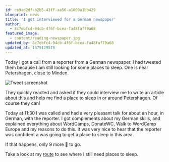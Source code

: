 ```yaml
---
id: ce9ad2df-b2b5-43ff-aa56-a1009a1bb429
blueprint: news
title: 'I got interviewed for a German newspaper'
author:
  - 8c7ebfc4-94cb-4f6f-bcea-fa48faf79a68
featured_image:
  - content/reading-newspaper.jpg
updated_by: 8c7ebfc4-94cb-4f6f-bcea-fa48faf79a68
updated_at: 1679129578
---
```

Today I got a call from a reporter from a German newspaper. I had tweeted them because I am still looking for some places to sleep. One is near Petershagen, close to Minden.

![Tweet screenshot](http://127.0.0.1:8000/assets/tweet-1090266608226885640.png)

They quickly reacted and asked if they could interview me to write an article about this and help me find a place to sleep in or around Petershagen. Of course they can!

Today at 11:30 I was called and had a very pleasant talk for about an hour, in German, with the reporter. I got complements about my German skills, and explained everything about WordCamps, DonateWC, Walk to WordCamp Europe and my reasons to do this. It was very nice to hear that the reporter was confident a was going to get a place to sleep in this area.

If that happens, only 9 more 🛌 to go.

Take a look at my [route](https://walktowc.eu/route/) to see where I still need places to sleep.